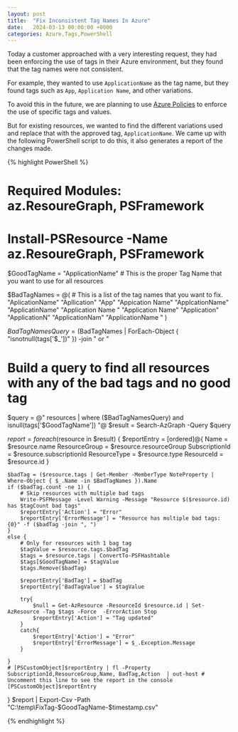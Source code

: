 ```yaml
---
layout: post
title:  "Fix Inconsistent Tag Names In Azure"
date:   2024-03-13 00:00:00 +0000
categories: Azure,Tags,PowerShell
---
```

Today a customer approached with a very interesting request, they had been enforcing the use of tags in their Azure environment, but they found that the tag names were not consistent.

For example, they wanted to use `ApplicationName` as the tag name, but they found tags such as `App`, `Application Name`, and other variations.

To avoid this in the future, we are planning to use [Azure Policies](https://learn.microsoft.com/en-us/azure/azure-resource-manager/management/tag-policies) to enforce the use of specific tags and values.

But for existing resources, we wanted to find the different variations used and replace that with the approved tag, `ApplicationName`. We came up with the following PowerShell script to do this, it also generates a report of the changes made.

{% highlight PowerShell %}
# Required Modules: az.ResoureGraph, PSFramework
# Install-PSResource -Name az.ResoureGraph, PSFramework

$GoodTagName = "ApplicationName" # This is the proper Tag Name that you want to use for all resources

$BadTagNames = @( # This is a list of the tag names that you want to fix.
    "AplicationName"
    "Apllication"
    "App"
    "Appication Name"
    "ApplcationName"
    "ApplicatinName"
    "Application Name "
    "Application Name"
    "Application"
    "ApplicationN"
    "ApplicationNam"
    "ApplicationName "
)

$BadTagNamesQuery = ($BadTagNames | ForEach-Object { "isnotnull(tags['$_'])" }) -join " or "

# Build a query to find all resources with any of the bad tags and no good tag
$query = @"
resources
| where ($BadTagNamesQuery) and isnull(tags['$GoodTagName'])
"@
$result = Search-AzGraph -Query $query

$report = foreach ($resource in $result) {
    $reportEntry = [ordered]@{
        Name           = $resource.name
        ResourceGroup  = $resource.resourceGroup
        SubscriptionId = $resource.subscriptionId
        ResourceType   = $resource.type
        ResourceId     = $resource.id
    }

    $badTag = ($resource.tags | Get-Member -MemberType NoteProperty | Where-Object { $_.Name -in $BadTagNames }).Name
    if ($badTag.count -ne 1) {
        # Skip resources with multiple bad tags
        Write-PSFMessage -Level Warning -Message "Resource $($resource.id) has $tagCount bad tags"
        $reportEntry['Action'] = "Error"
        $reportEntry['ErrorMessage'] = "Resource has multiple bad tags: {0}" -f ($badTag -join ", ")
    }
    else {
        # Only for resources with 1 bag tag
        $tagValue = $resource.tags.$badTag
        $tags = $resource.tags | ConvertTo-PSFHashtable
        $tags[$GoodTagName] = $tagValue
        $tags.Remove($badTag)

        $reportEntry['BadTag'] = $badTag
        $reportEntry['BadTagValue'] = $tagValue

        try{
            $null = Get-AzResource -ResourceId $resource.id | Set-AzResource -Tag $tags -Force  -ErrorAction Stop
            $reportEntry['Action'] = "Tag updated"
        }
        catch{
            $reportEntry['Action'] = "Error"
            $reportEntry['ErrorMessage'] = $_.Exception.Message
        }

    }
    # [PSCustomObject]$reportEntry | fl -Property SubscriptionId,ResourceGroup,Name, BadTag,Action  | out-host # Uncomment this line to see the report in the console
    [PSCustomObject]$reportEntry
}
$report | Export-Csv -Path "C:\temp\FixTag-$GoodTagName-$timestamp.csv"

{% endhighlight %}
